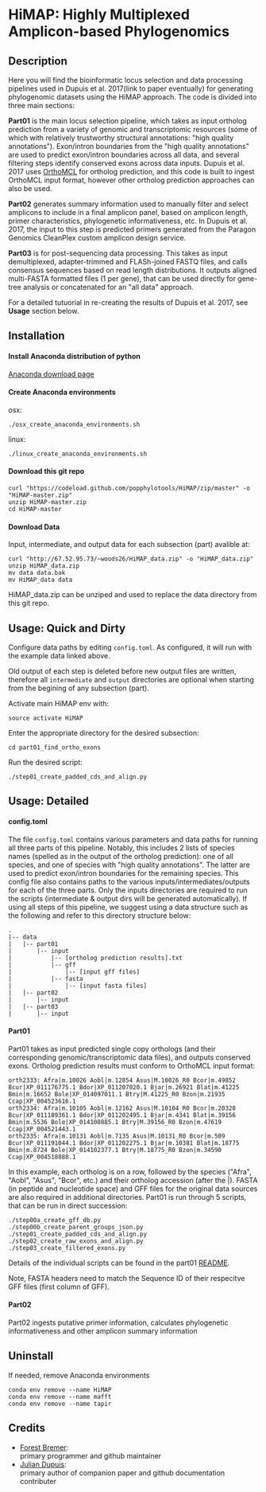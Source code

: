 # HiMAP: Highly Multiplexed Amplicon-based Phylogenomics

## Description

Here you will find the bioinformatic locus selection and data processing pipelines used in Dupuis et al. 2017(link to paper eventually) for generating phylogenomic datasets using the HiMAP approach. The code is divided into three main sections: 

**Part01** is the main locus selection pipeline, which takes as input ortholog prediction from a variety of genomic and transcriptomic resources (some of which with relatively trustworthy structural annotations: "high quality annotations"). Exon/intron boundaries from the "high quality annotations" are used to predict exon/intron boundaries across all data, and several filtering steps identify conserved exons across data inputs. Dupuis et al. 2017 uses [OrthoMCL](http://orthomcl.org/orthomcl/) for ortholog prediction, and this code is built to ingest OrthoMCL input format, however other ortholog prediction approaches can also be used.

**Part02** generates summary information used to manually filter and select amplicons to include in a final amplicon panel, based on amplicon length, primer characteristics, phylogenetic informativeness, etc. In Dupuis et al. 2017, the input to this step is predicted primers generated from the Paragon Genomics CleanPlex custom amplicon design service.

**Part03** is for post-sequencing data processing. This takes as input demultiplexed, adapter-trimmed and FLASh-joined FASTQ files, and calls consensus sequences based on read length distributions. It outputs aligned multi-FASTA formatted files (1 per gene), that can be used directly for gene-tree analysis or concatenated for an "all data" approach.

For a detailed tutuorial in re-creating the results of Dupuis et al. 2017, see **Usage** section below.


## Installation

#### Install Anaconda distribution of python

[Anaconda download page](https://www.continuum.io/downloads)

#### Create Anaconda environments

osx:
```
./osx_create_anaconda_environments.sh
```

linux:
```
./linux_create_anaconda_environments.sh
```

#### Download this git repo
```
curl "https://codeload.github.com/popphylotools/HiMAP/zip/master" -o "HiMAP-master.zip"
unzip HiMAP-master.zip
cd HiMAP-master
```


#### Download Data

Input, intermediate, and output data for each subsection (part) avalible at:
```
curl "http://67.52.95.73/~woods26/HiMAP_data.zip" -o "HiMAP_data.zip"
unzip HiMAP_data.zip
mv data data.bak
mv HiMAP_data data
```

HiMAP_data.zip can be unziped and used to replace the data directory from this git repo.

## Usage: Quick and Dirty
Configure data paths by editing `config.toml`.
As configured, it will run with the example data linked above.

Old output of each step is deleted before new output files are written, therefore all `intermediate` and `output` directories are optional when starting from the begining of any subsection (part).

Activate main HiMAP env with:
```
source activate HiMAP
```

Enter the appropriate directory for the desired subsection:
```
cd part01_find_ortho_exons
```

Run the desired script:
```
./step01_create_padded_cds_and_align.py
```

## Usage: Detailed
#### config.toml
The file `config.toml` contains various parameters and data paths for running all three parts of this pipeline. Notably, this includes 2 lists of species names (spelled as in the output of the ortholog prediction): one of all species, and one of species with "high quality annotations". The latter are used to predict exon/intron boundaries for the remaining species. This config file also contains paths to the various inputs/intermediates/outputs for each of the three parts. Only the inputs directories are required to run the scripts (intermediate & output dirs will be generated automatically). If using all steps of this pipeline, we suggest using a data structure such as the following and refer to this directory structure below:

```
.
|-- data
|   |-- part01
|       |-- input
|           |-- [ortholog prediction results].txt
|           |-- gff
|               |-- [input gff files]
|           |-- fasta
|               |-- [input fasta files]
|   |-- part02
|       |-- input
|   |-- part03
|       |-- input
```

#### Part01
Part01 takes as input predicted single copy orthologs (and their corresponding genomic/transcriptomic data files), and outputs conserved exons. Ortholog prediction results must conform to OrthoMCL input format:
```
orth2333: Afra|m.10026 Aobl|m.12854 Asus|M.10026_R0 Bcor|m.49852 Bcur|XP_011176775.1 Bdor|XP_011207020.1 Bjar|m.26921 Blat|m.41225 Bmin|m.16652 Bole|XP_014097011.1 Btry|M.41225_R0 Bzon|m.21935 Ccap|XP_004523616.1
orth2334: Afra|m.10105 Aobl|m.12162 Asus|M.10104_R0 Bcor|m.20328 Bcur|XP_011189361.1 Bdor|XP_011202495.1 Bjar|m.4341 Blat|m.39156 Bmin|m.5536 Bole|XP_014100885.1 Btry|M.39156_R0 Bzon|m.47619 Ccap|XP_004521443.1
orth2335: Afra|m.10131 Aobl|m.7135 Asus|M.10131_R0 Bcor|m.509 Bcur|XP_011191044.1 Bdor|XP_011202275.1 Bjar|m.10381 Blat|m.18775 Bmin|m.8724 Bole|XP_014102377.1 Btry|M.18775_R0 Bzon|m.34590 Ccap|XP_004518888.1
```
In this example, each ortholog is on a row, followed by the species ("Afra", "Aobl", "Asus", "Bcor", etc.) and their ortholog accession (after the |). FASTA (in peptide and nucleotide space) and GFF files for the original data sources are also required in additional directories. Part01 is run through 5 scripts, that can be run in direct succession:
```
./step00a_create_gff_db.py
./step00b_create_parent_groups_json.py
./step01_create_padded_cds_and_align.py
./step02_create_raw_exons_and_align.py
./step03_create_filtered_exons.py
```
Details of the individual scripts can be found in the part01 [README](https://github.com/popphylotools/HiMAP/tree/master/part01_find_ortho_exons).

Note, FASTA headers need to match the Sequence ID of their respecitve GFF files (first column of GFF).



#### Part02
Part02 ingests putative primer information, calculates phylogenetic informativeness and other amplicon summary information







## Uninstall

If needed, remove Anaconda environments
```
conda env remove --name HiMAP
conda env remove --name mafft
conda env remove --name tapir
```

## Credits

 * [Forest Bremer](https://github.com/Woods26):</br>
   primary programmer and github maintainer
 * [Julian Dupuis](https://github.com/jrdupuis):</br>
   primary author of companion paper and github documentation contributer
